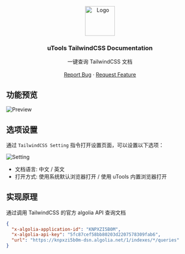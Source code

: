 <div align="center">
  <a href="https://github.com/Jkker/utools-tailwindcss-docs">
    <img src="https://github.com/Jkker/utools-tailwindcss-docs/raw/master/src/tailwindcss.png" alt="Logo" width="80" height="80">
  </a>
  <h3 align="center">uTools TailwindCSS Documentation</h3>
  <p align="center">
    一键查询 TailwindCSS 文档
    <br />
    <br />
    <a href="https://github.com/Jkker/utools-tailwindcss-docs/issues">Report Bug</a>
    ·
    <a href="https://github.com/Jkker/utools-tailwindcss-docs/issues">Request Feature</a>
  </p>
</div>

## 功能预览
![Preview](https://raw.githubusercontent.com/Jkker/utools-tailwindcss-docs/master/utools-tailwindcss-docs.webp)


## 选项设置

通过 `TailwindCSS Setting` 指令打开设置页面，可以设置以下选项：

![Setting](https://raw.githubusercontent.com/Jkker/utools-tailwindcss-docs/master/utools-tailwindcss-docs-settings.webp)

- 文档语言: 中文 / 英文
- 打开方式: 使用系统默认浏览器打开 / 使用 uTools 内置浏览器打开


## 实现原理

通过调用 TailwindCSS 的官方 algolia API 查询文档

```json
{
  "x-algolia-application-id": "KNPXZI5B0M",
  "x-algolia-api-key": "5fc87cef58bb80203d2207578309fab6",
  "url": "https://knpxzi5b0m-dsn.algolia.net/1/indexes/*/queries"
}
```

